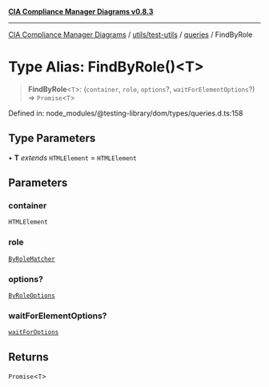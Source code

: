 [**CIA Compliance Manager Diagrams v0.8.3**](../../../../../README.md)

***

[CIA Compliance Manager Diagrams](../../../../../modules.md) / [utils/test-utils](../../../README.md) / [queries](../README.md) / FindByRole

# Type Alias: FindByRole()\<T\>

> **FindByRole**\<`T`\>: (`container`, `role`, `options`?, `waitForElementOptions`?) => `Promise`\<`T`\>

Defined in: node\_modules/@testing-library/dom/types/queries.d.ts:158

## Type Parameters

• **T** *extends* `HTMLElement` = `HTMLElement`

## Parameters

### container

`HTMLElement`

### role

[`ByRoleMatcher`](../../../type-aliases/ByRoleMatcher.md)

### options?

[`ByRoleOptions`](../interfaces/ByRoleOptions.md)

### waitForElementOptions?

[`waitForOptions`](../../../interfaces/waitForOptions.md)

## Returns

`Promise`\<`T`\>
